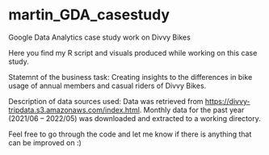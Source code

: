 # martin_GDA_casestudy
Google Data Analytics case study work on Divvy Bikes

Here you find my R script and visuals produced while working on this case study.

Statemnt of the business task:
Creating insights to the differences in bike usage of annual members and casual riders of Divvy Bikes.

Description of data sources used:
Data was retrieved from https://divvy-tripdata.s3.amazonaws.com/index.html. Monthly data for the past year (2021/06 – 2022/05) was downloaded and extracted to a working directory.

Feel free to go through the code and let me know if there is anything that can be improved on :)
